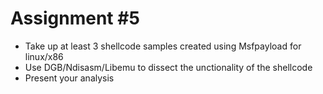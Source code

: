 # Assignment #5

* Take up at least 3 shellcode samples created using Msfpayload for linux/x86
* Use DGB/Ndisasm/Libemu to dissect the unctionality of the shellcode
* Present your analysis
